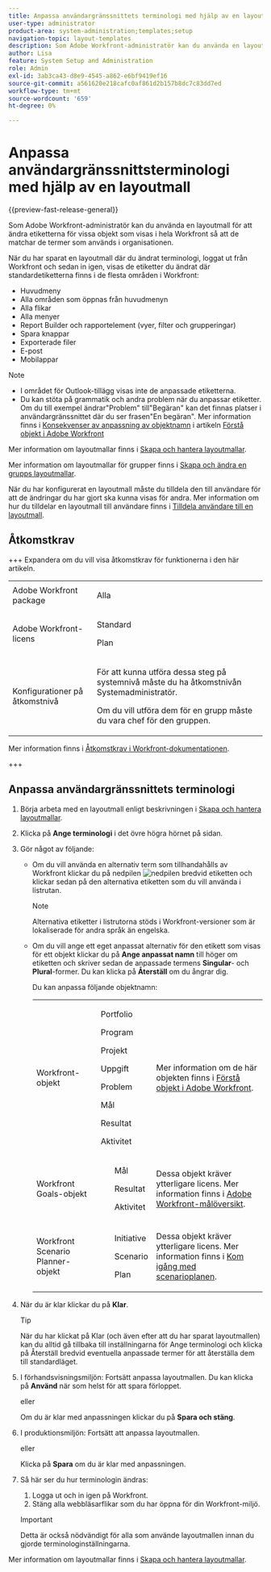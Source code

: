 ```yaml
---
title: Anpassa användargränssnittets terminologi med hjälp av en layoutmall
user-type: administrator
product-area: system-administration;templates;setup
navigation-topic: layout-templates
description: Som Adobe Workfront-administratör kan du använda en layoutmall för att ändra etiketterna för vissa objekt som visas i hela Workfront så att de matchar de termer som används i organisationen.
author: Lisa
feature: System Setup and Administration
role: Admin
exl-id: 3ab3ca43-d8e9-4545-a862-e6bf9419ef16
source-git-commit: a561620e218cafc0af861d2b157b8dc7c83dd7ed
workflow-type: tm+mt
source-wordcount: '659'
ht-degree: 0%

---
```


# Anpassa användargränssnittsterminologi med hjälp av en layoutmall

{{preview-fast-release-general}}

Som Adobe Workfront-administratör kan du använda en layoutmall för att ändra etiketterna för vissa objekt som visas i hela Workfront så att de matchar de termer som används i organisationen.

När du har sparat en layoutmall där du ändrat terminologi, loggat ut från Workfront och sedan in igen, visas de etiketter du ändrat där standardetiketterna finns i de flesta områden i Workfront:

* Huvudmeny
* Alla områden som öppnas från huvudmenyn
* Alla flikar
* Alla menyer
* Report Builder och rapportelement (vyer, filter och grupperingar)
* Spara knappar
* Exporterade filer
* E-post
* Mobilappar

>[!NOTE]
>
>* I området för Outlook-tillägg visas inte de anpassade etiketterna.
>* Du kan stöta på grammatik och andra problem när du anpassar etiketter. Om du till exempel ändrar&quot;Problem&quot; till&quot;Begäran&quot; kan det finnas platser i användargränssnittet där du ser frasen&quot;En begäran&quot;. Mer information finns i [Konsekvenser av anpassning av objektnamn](../../../workfront-basics/navigate-workfront/workfront-navigation/understand-objects.md#implications-of-customizing-object-names) i artikeln [Förstå objekt i Adobe Workfront](../../../workfront-basics/navigate-workfront/workfront-navigation/understand-objects.md)
>

Mer information om layoutmallar finns i [Skapa och hantera layoutmallar](../../../administration-and-setup/customize-workfront/use-layout-templates/create-and-manage-layout-templates.md).

Mer information om layoutmallar för grupper finns i [Skapa och ändra en grupps layoutmallar](../../../administration-and-setup/manage-groups/work-with-group-objects/create-and-modify-a-groups-layout-templates.md).

När du har konfigurerat en layoutmall måste du tilldela den till användare för att de ändringar du har gjort ska kunna visas för andra. Mer information om hur du tilldelar en layoutmall till användare finns i [Tilldela användare till en layoutmall](../use-layout-templates/assign-users-to-layout-template.md).

## Åtkomstkrav

+++ Expandera om du vill visa åtkomstkrav för funktionerna i den här artikeln.

<table style="table-layout:auto"> 
 <col> 
 <col> 
 <tbody> 
  <tr> 
   <td>Adobe Workfront package</td> 
   <td><p>Alla</p></td> 
  </tr> 
  <tr> 
   <td>Adobe Workfront-licens</td> 
   <td><p>Standard</p>
       <p>Plan</p></td>
  </tr> 
  </tr> 
  <tr> 
   <td>Konfigurationer på åtkomstnivå</td> 
   <td> <p>För att kunna utföra dessa steg på systemnivå måste du ha åtkomstnivån Systemadministratör.</p>
        <p>Om du vill utföra dem för en grupp måste du vara chef för den gruppen.</p> </td> 
  </tr> 
 </tbody> 
</table>

Mer information finns i [Åtkomstkrav i Workfront-dokumentationen](/help/quicksilver/administration-and-setup/add-users/access-levels-and-object-permissions/access-level-requirements-in-documentation.md).

+++

## Anpassa användargränssnittets terminologi

1. Börja arbeta med en layoutmall enligt beskrivningen i [Skapa och hantera layoutmallar](../../../administration-and-setup/customize-workfront/use-layout-templates/create-and-manage-layout-templates.md).
1. Klicka på **Ange terminologi** i det övre högra hörnet på sidan.
1. Gör något av följande:

   * Om du vill använda en alternativ term som tillhandahålls av Workfront klickar du på nedpilen ![nedpilen](assets/dropdown-arrow.png) bredvid etiketten och klickar sedan på den alternativa etiketten som du vill använda i listrutan.

     >[!NOTE]
     >
     >Alternativa etiketter i listrutorna stöds i Workfront-versioner som är lokaliserade för andra språk än engelska.

   * Om du vill ange ett eget anpassat alternativ för den etikett som visas för ett objekt klickar du på **Ange anpassat namn** till höger om etiketten och skriver sedan de anpassade termens **Singular**- och **Plural**-former. Du kan klicka på **Återställ** om du ångrar dig.

     Du kan anpassa följande objektnamn:

     <table style="table-layout:auto">
      <col>
      <col>
      <col>
      <tbody>
       <tr>
        <td role="rowheader"><p>Workfront-objekt</p></td>
        <td>
          <p>Portfolio</p>
          <p>Program</p>
          <p>Projekt</p>
          <p>Uppgift</p>
          <p>Problem</p>
          <p>Mål</p>
          <p>Resultat</p>
          <p>Aktivitet</p>
         </ul></td>
        <td><p>Mer information om de här objekten finns i <a href="../../../workfront-basics/navigate-workfront/workfront-navigation/understand-objects.md" class="MCXref xref">Förstå objekt i Adobe Workfront</a>.</p></td>
       </tr>
       <tr>
        <td role="rowheader"><p>Workfront Goals-objekt</p></td>
        <td>
         <ul>
          <p>Mål</p>
          <p>Resultat</p>
          <p>Aktivitet</p>
         </ul></td>
        <td><p>Dessa objekt kräver ytterligare licens. Mer information finns i <a href="../../../workfront-goals/goal-management/wf-goals-overview.md" class="MCXref xref">Adobe Workfront-målöversikt</a>.</p></td>
       </tr>
       <tr data-mc-conditions="">
        <td role="rowheader"><p>Workfront Scenario Planner-objekt</p></td>
        <td>
         <ul>
          <p>Initiative</p>
          <p>Scenario</p>
          <p>Plan </p>
         </ul></td>
        <td><p>Dessa objekt kräver ytterligare licens. Mer information finns i <a href="../../../scenario-planner/get-started-with-scenario-planning.md" class="MCXref xref">Kom igång med scenarioplanen</a>.</p></td>
       </tr>
      </tbody>
     </table>

1. När du är klar klickar du på **Klar**.

   >[!TIP]
   >
   >När du har klickat på Klar (och även efter att du har sparat layoutmallen) kan du alltid gå tillbaka till inställningarna för Ange terminologi och klicka på Återställ bredvid eventuella anpassade termer för att återställa dem till standardläget.

1. <span class="preview">I förhandsvisningsmiljön: Fortsätt anpassa layoutmallen. Du kan klicka på **Använd** när som helst för att spara förloppet.</span>

   <span class="preview">eller</span>

   <span class="preview">Om du är klar med anpassningen klickar du på **Spara och stäng**.</span>

1. I produktionsmiljön: Fortsätt att anpassa layoutmallen.

   eller

   Klicka på **Spara** om du är klar med anpassningen.

1. Så här ser du hur terminologin ändras:

   1. Logga ut och in igen på Workfront.
   1. Stäng alla webbläsarflikar som du har öppna för din Workfront-miljö.

   >[!IMPORTANT]
   >
   >Detta är också nödvändigt för alla som använde layoutmallen innan du gjorde terminologinställningarna.

Mer information om layoutmallar finns i [Skapa och hantera layoutmallar](../../../administration-and-setup/customize-workfront/use-layout-templates/create-and-manage-layout-templates.md).
